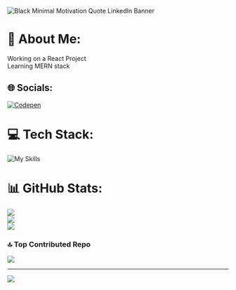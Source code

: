 ![Black Minimal Motivation Quote LinkedIn Banner](https://github.com/ajtTiahi99/ajtTiahi99/assets/56084820/34b3ad50-0a0e-456b-8d01-c992c522f2b0)

# 💫 About Me:
Working on a React Project<br>Learning MERN stack


## 🌐 Socials:
[![Codepen](https://img.shields.io/badge/Codepen-000000?style=for-the-badge&logo=codepen&logoColor=white)](https://codepen.io/web-dev-cody) 

# 💻 Tech Stack:
![My Skills](https://skillicons.dev/icons?i=html,css,js,bootstrap,react,mongodb,express,nodejs,python,cpp,postman,firebase,git,mysql,selenium)

# 📊 GitHub Stats:
![](https://github-readme-stats.vercel.app/api?username=ajtTiahi99&theme=dark&hide_border=false&include_all_commits=false&count_private=false)<br/>
![](https://github-readme-streak-stats.herokuapp.com/?user=ajtTiahi99&theme=dark&hide_border=false)<br/>
![](https://github-readme-stats.vercel.app/api/top-langs/?username=ajtTiahi99&theme=dark&hide_border=false&include_all_commits=false&count_private=false&layout=compact)

### 🔝 Top Contributed Repo
![](https://github-contributor-stats.vercel.app/api?username=ajtTiahi99&limit=5&theme=dark&combine_all_yearly_contributions=true)

---
[![](https://visitcount.itsvg.in/api?id=ajtTiahi99&icon=0&color=0)](https://visitcount.itsvg.in)

<!-- Proudly created with GPRM ( https://gprm.itsvg.in ) -->
